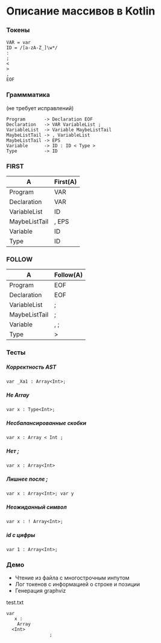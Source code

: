 # Описание массивов в Kotlin

### Токены

```text
VAR = var
ID = /[a-zA-Z_]\w*/
:
;
<
>
,
EOF
```

### Граммматика

(не требует исправлений)

```text
Program       -> Declaration EOF
Declaration   -> VAR VariableList ;
VariableList  -> Variable MaybeListTail
MaybeListTail -> , VariableList
MaybeListTail -> EPS
Variable      -> ID : ID < Type >
Type          -> ID 
```

### FIRST

A | First(A)
-----|-------
Program       |   VAR
Declaration   |   VAR
VariableList  |   ID
MaybeListTail |   , EPS
Variable      |   ID
Type          |   ID

### FOLLOW

A | Follow(A)
--|----------
Program       |   EOF
Declaration   |   EOF
VariableList  |   ;
MaybeListTail |   ;
Variable      |   , ;
Type          |   >

### Тесты

##### Корректность AST

`var _Xa1 : Array<Int>;`

##### Не Array

`var x : Type<Int>;`

##### Несбалансированные скобки

`var x : Array < Int ;`

##### Нет ;

`var x : Array<Int>`

##### Лишнее после ;

`var x : Array<Int>; var y`

##### Неожиданный символ

`var x : ! Array<Int>;`

##### id с цифры

`var 1 : Array<Int>;`

### Демо

- Чтение из файла с многострочным инпутом
- Лог токенов с информацией о строке и позиции
- Генерация graphviz
  
test.txt

```text
var 
   x : 
    Array 
  <Int>
                ;
```

